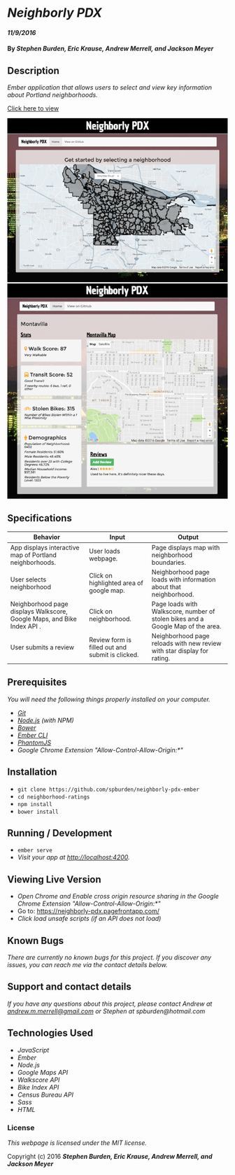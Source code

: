 # _Neighborly PDX_

#### _11/9/2016_

#### By _**Stephen Burden, Eric Krause, Andrew Merrell, and Jackson Meyer**_

## Description

_Ember application that allows users to select and view key information about Portland neighborhoods._

[Click here to view](https://neighborly-pdx.pagefrontapp.com)

<img src="Screenshot1.png" alt="A screenshot of the site">
<img src="Screenshot2.png" alt="A screenshot of the site">

## Specifications

| Behavior         | Input         | Output         |
|------------------|---------------|----------------|
| App displays interactive map of Portland neighborhoods. | User loads webpage. | Page displays map with neighborhood boundaries. |
| User selects neighborhood | Click on highlighted area of google map. | Neighborhood page loads with information about that neighborhood. |
| Neighborhood page displays Walkscore, Google Maps, and Bike Index API . | Click on neighborhood. | Page loads with Walkscore, number of stolen bikes and a Google Map of the area. |
| User submits a review | Review form is filled out and submit is clicked. | Neighborhood page reloads with new review with star display for rating. |

## Prerequisites

_You will need the following things properly installed on your computer._

* _[Git](http://git-scm.com/)_
* _[Node.js](http://nodejs.org/) (with NPM)_
* _[Bower](http://bower.io/)_
* _[Ember CLI](http://ember-cli.com/)_
* _[PhantomJS](http://phantomjs.org/)_
* _Google Chrome Extension "Allow-Control-Allow-Origin:*"_


## Installation

* `git clone https://github.com/spburden/neighborly-pdx-ember`
* `cd neighborhood-ratings`
* `npm install`
* `bower install`

## Running / Development

* `ember serve`
* _Visit your app at [http://localhost:4200](http://localhost:4200)._

## Viewing Live Version
* _Open Chrome and Enable cross origin resource sharing in the Google Chrome Extension "Allow-Control-Allow-Origin:*"_
* Go to: https://neighborly-pdx.pagefrontapp.com/
* _Click load unsafe scripts (if an API does not load)_

## Known Bugs
_There are currently no known bugs for this project. If you discover any issues, you can reach me via the contact details below._

## Support and contact details
_If you have any questions about this project, please contact Andrew at andrew.m.merrell@gmail.com or Stephen at spburden@hotmail.com_

## Technologies Used
* _JavaScript_
* _Ember_
* _Node.js_
* _Google Maps API_
* _Walkscore API_
* _Bike Index API_
* _Census Bureau API_
* _Sass_
* _HTML_

### License

*This webpage is licensed under the MIT license.*

Copyright (c) 2016 **_Stephen Burden, Eric Krause, Andrew Merrell, and Jackson Meyer_**
